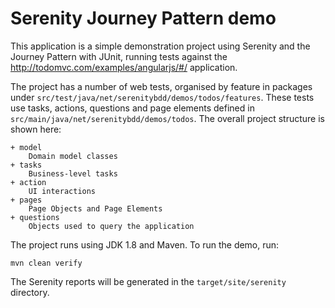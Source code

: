 # Serenity Journey Pattern demo

This application is a simple demonstration project using Serenity and the Journey Pattern with JUnit, running tests against the http://todomvc.com/examples/angularjs/#/ application.

The project has a number of web tests, organised by feature in packages under `src/test/java/net/serenitybdd/demos/todos/features`. These tests use tasks, actions, questions and page elements defined in `src/main/java/net/serenitybdd/demos/todos`.
The overall project structure is shown here:
````
+ model
    Domain model classes
+ tasks
    Business-level tasks
+ action
    UI interactions
+ pages
    Page Objects and Page Elements
+ questions
    Objects used to query the application
````

The project runs using JDK 1.8 and Maven. To run the demo, run:

```
mvn clean verify
```

The Serenity reports will be generated in the `target/site/serenity` directory.
